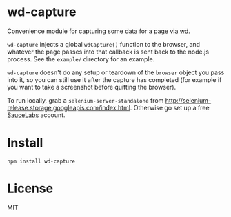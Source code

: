 wd-capture
====

Convenience module for capturing some data for a page via [wd](https://npmjs.org/package/wd).

`wd-capture` injects a global `wdCapture()` function to the browser, and whatever the page passes into that callback is sent back to the node.js process.  See the `example/` directory for an example.

`wd-capture` doesn't do any setup or teardown of the `browser` object you pass into it, so you can still use it after the capture has completed (for example if you want to take a screenshot before quitting the browser).

To run locally, grab a `selenium-server-standalone` from <http://selenium-release.storage.googleapis.com/index.html>.  Otherwise go set up a free [SauceLabs](https://saucelabs.com/) account.

Install
====

```
npm install wd-capture
```

License
====

MIT
